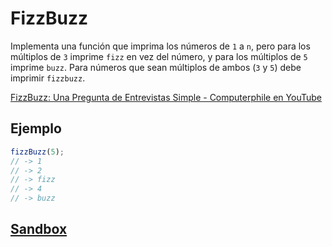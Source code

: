 # FizzBuzz

Implementa una función que imprima los números de `1` a `n`, pero para los
múltiplos de `3` imprime `fizz` en vez del número, y para los múltiplos de `5`
imprime `buzz`. Para números que sean múltiplos de ambos (`3` y `5`) debe
imprimir `fizzbuzz`.

[FizzBuzz: Una Pregunta de Entrevistas Simple - Computerphile en YouTube](https://www.youtube.com/watch?v=QPZ0pIK_wsc)

## Ejemplo

```js
fizzBuzz(5);
// -> 1
// -> 2
// -> fizz
// -> 4
// -> buzz
```

## [Sandbox](https://lab.cs50.io/Laboratoria/job-application-public/main/02-tech-mentoring/exercises/13-fizzbuzz/boilerplate/)

